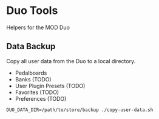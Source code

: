 # Duo Tools

Helpers for the MOD Duo

## Data Backup

Copy all user data from the Duo to a local directory. 

* Pedalboards
* Banks (TODO)
* User Plugin Presets (TODO)
* Favorites (TODO)
* Preferences (TODO)

`DUO_DATA_DIR=/path/to/store/backup ./copy-user-data.sh`
